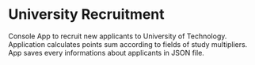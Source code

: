 # University Recruitment
Console App to recruit new applicants to University of Technology. Application calculates points sum according to fields of study multipliers. App saves every informations about applicants in JSON file.
